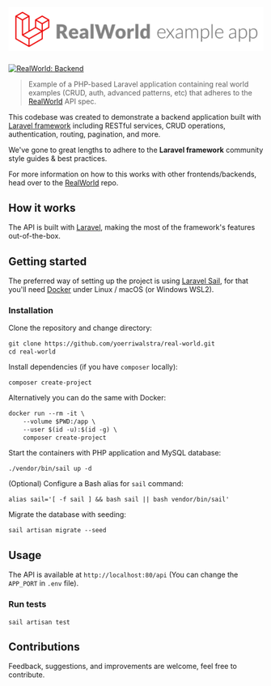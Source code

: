 # ![Laravel RealWorld Example App](.github/readme/logo.png)

[![RealWorld: Backend](https://img.shields.io/badge/RealWorld-Backend-blueviolet.svg)](https://github.com/gothinkster/realworld)
<!-- [![Tests: status](https://github.com/yoerriwalstra/real-world/actions/workflows/tests.yml/badge.svg)](https://github.com/yoerriwalstra/real-world/actions/workflows/tests.yml) -->
<!-- [![Coverage: percent](https://codecov.io/gh/yoerriwalstra/real-world/branch/main/graph/badge.svg)](https://codecov.io/gh/yoerriwalstra/real-world) -->
<!-- [![Static Analysis: status](https://github.com/yoerriwalstra/real-world/actions/workflows/static-analysis.yml/badge.svg)](https://github.com/yoerriwalstra/real-world/actions/workflows/static-analysis.yml) -->
<!-- [![License: MIT](https://img.shields.io/badge/License-MIT-yellowgreen.svg)](https://opensource.org/licenses/MIT) -->

> Example of a PHP-based Laravel application containing real world examples (CRUD, auth, advanced patterns, etc) that adheres to the [RealWorld](https://github.com/gothinkster/realworld) API spec.

This codebase was created to demonstrate a backend application built with [Laravel framework](https://laravel.com/) including RESTful services, CRUD operations, authentication, routing, pagination, and more.

We've gone to great lengths to adhere to the **Laravel framework** community style guides & best practices.

For more information on how to this works with other frontends/backends, head over to the [RealWorld](https://github.com/gothinkster/realworld) repo.

## How it works

The API is built with [Laravel](https://laravel.com/), making the most of the framework's features out-of-the-box.

## Getting started

The preferred way of setting up the project is using [Laravel Sail](https://laravel.com/docs/sail),
for that you'll need [Docker](https://docs.docker.com/get-docker/) under Linux / macOS (or Windows WSL2).

### Installation

Clone the repository and change directory:

    git clone https://github.com/yoerriwalstra/real-world.git
    cd real-world

Install dependencies (if you have `composer` locally):

    composer create-project

Alternatively you can do the same with Docker:

    docker run --rm -it \
        --volume $PWD:/app \
        --user $(id -u):$(id -g) \
        composer create-project

Start the containers with PHP application and MySQL database:

    ./vendor/bin/sail up -d

(Optional) Configure a Bash alias for `sail` command:

    alias sail='[ -f sail ] && bash sail || bash vendor/bin/sail'

Migrate the database with seeding:

    sail artisan migrate --seed

## Usage

The API is available at `http://localhost:80/api` (You can change the `APP_PORT` in `.env` file).

### Run tests

    sail artisan test

## Contributions

Feedback, suggestions, and improvements are welcome, feel free to contribute.
